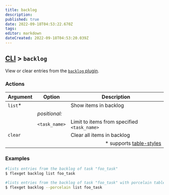 ```yaml
---
title: backlog
description: 
published: true
date: 2022-09-18T04:53:22.670Z
tags: 
editor: markdown
dateCreated: 2022-09-18T04:53:20.039Z
---
```


## [CLI](/CLI) > `backlog`
View or clear entries from the [`backlog` plugin](/Plugins/backlog).
### Actions
| Argument | Option | Description |
| --- | --- | --- |
| `list`* || Show items in backlog |
||*positional:*|
| | `<task_name>`| Limit to items from specified `<task_name>`|
| `clear` || Clear all items in backlog |
|||<div align="right">* supports [table-styles](/CLI/--table-styles)</div>|

### Examples
```bash
#lists entries from the backlog of task "foo_task"
$ flexget backlog list foo_task

#lists entries from the backlog of task "foo_task" with porcelain table type
$ flexget backlog --porcelain list foo_task
```